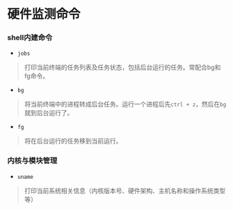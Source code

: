 # 硬件监测命令


### shell内建命令

- `jobs`

> 打印当前终端的任务列表及任务状态，包括后台运行的任务。常配合bg和fg命令。

- `bg`

> 将当前终端中的进程转成后台任务。运行一个进程后先`ctrl + z`，然后在`bg`就到后台运行了。

- `fg`

> 将在后台运行的任务移到当前运行。


### 内核与模块管理

- `uname`

> 打印当前系统相关信息（内核版本号、硬件架构、主机名称和操作系统类型等）

